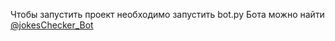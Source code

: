 Чтобы запустить проект необходимо запустить bot.py
Бота можно найти [@jokesChecker_Bot](t.me/jokesChecker_Bot)
